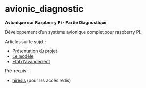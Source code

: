 # avionic_diagnostic  
  
__Avionique sur Raspberry Pi - Partie Diagnostique__

Développement d'un système avionique complet pour raspberry PI.  
  
Articles sur le sujet :  
- [Présentation du projet](https://medium.com/@deletom/projet-avionique-pr%C3%A9sentation-f9af9e9d1aae)
- [Le modèle](https://medium.com/@deletom/projet-avionique-le-mod%C3%A8le-c2984ce23c3e)
- [Etat d'avancement](https://medium.com/@deletom/projet-avionique-etat-davancement-ac80b06f38f0)
  
Pré-requis : 
- [hiredis](https://github.com/redis/hiredis) (pour les accès redis)